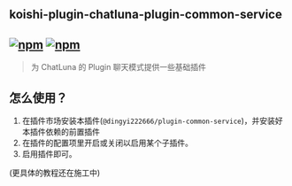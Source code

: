 ## koishi-plugin-chatluna-plugin-common-service

## [![npm](https://img.shields.io/npm/v/koishi-plugin-chatluna-plugin-common)](https://www.npmjs.com/package/koishi-plugin-chatluna-plugin-common) [![npm](https://img.shields.io/npm/dm/koishi-plugin-chatluna-plugin-common)](https://www.npmjs.com/package/koishi-plugin-chatluna-plugin-common)

> 为 ChatLuna 的 Plugin 聊天模式提供一些基础插件

## 怎么使用？

1. 在插件市场安装本插件(`@dingyi222666/plugin-common-service`)，并安装好本插件依赖的前置插件
2. 在插件的配置项里开启或关闭以启用某个子插件。
3. 启用插件即可。

(更具体的教程还在施工中)
